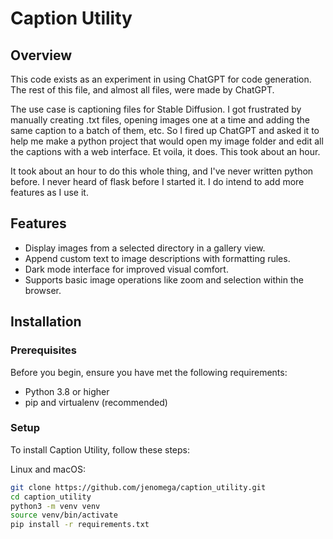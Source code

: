 # Caption Utility

## Overview
This code exists as an experiment in using ChatGPT for code generation. The rest of this file, and almost all files, were made by ChatGPT.

The use case is captioning files for Stable Diffusion.  I got frustrated by manually creating .txt files, opening images one at a time and adding the same caption to a batch of them, etc. So I fired up ChatGPT and asked it to help me make a python project that would open my image folder and edit all the captions with a web interface. Et voila, it does. This took about an hour.

It took about an hour to do this whole thing, and I've never written python before. I never heard of flask before I started it.  I do intend to add more features as I use it. 

## Features
- Display images from a selected directory in a gallery view.
- Append custom text to image descriptions with formatting rules.
- Dark mode interface for improved visual comfort.
- Supports basic image operations like zoom and selection within the browser.

## Installation

### Prerequisites
Before you begin, ensure you have met the following requirements:
- Python 3.8 or higher
- pip and virtualenv (recommended)

### Setup
To install Caption Utility, follow these steps:

Linux and macOS:
```bash
git clone https://github.com/jenomega/caption_utility.git
cd caption_utility
python3 -m venv venv
source venv/bin/activate
pip install -r requirements.txt
